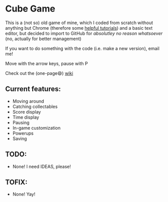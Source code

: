 # Cube Game
This is a (not so) old game of mine, which I coded from scratch without anything but Chrome (therefore some [helpful tutorials](http://html5gamedev.samlancashire.com/category/tutorials/)) and a basic text editor, but decided to import to GitHub for *absolutley no reason whatsoever* (no, actually for better management)

If you want to do something with the code (i.e. make a new version), email me!

Move with the arrow keys, pause with P

Check out the (one-page:smile:) [wiki](https://github.com/randomdude999/cube-game/wiki) 

## Current features:

* Moving around
* Catching collectables
* Score display
* Time display
* Pausing
* In-game customization
* Powerups
* Saving

## TODO:

* None! I need IDEAS, please!

## TOFIX:

* None! Yay!

